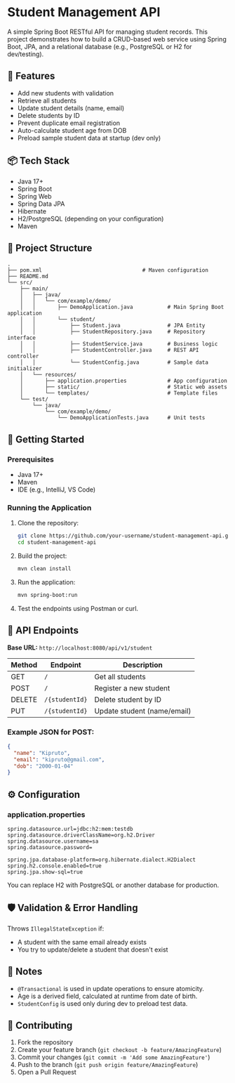 # Student Management API

A simple Spring Boot RESTful API for managing student records. This project demonstrates how to build a CRUD-based web service using Spring Boot, JPA, and a relational database (e.g., PostgreSQL or H2 for dev/testing).

## 🧰 Features

- Add new students with validation
- Retrieve all students
- Update student details (name, email)
- Delete students by ID
- Prevent duplicate email registration
- Auto-calculate student age from DOB
- Preload sample student data at startup (dev only)

## 📦 Tech Stack

- Java 17+
- Spring Boot
- Spring Web
- Spring Data JPA
- Hibernate
- H2/PostgreSQL (depending on your configuration)
- Maven

## 📁 Project Structure

```
.
├── pom.xml                                # Maven configuration
├── README.md
└── src/
    ├── main/
    │   ├── java/
    │   │   └── com/example/demo/
    │   │       ├── DemoApplication.java           # Main Spring Boot application
    │   │       └── student/
    │   │           ├── Student.java               # JPA Entity
    │   │           ├── StudentRepository.java     # Repository interface
    │   │           ├── StudentService.java        # Business logic
    │   │           ├── StudentController.java     # REST API controller
    │   │           └── StudentConfig.java         # Sample data initializer
    │   └── resources/
    │       ├── application.properties             # App configuration
    │       ├── static/                            # Static web assets
    │       └── templates/                         # Template files
    └── test/
        └── java/
            └── com/example/demo/
                └── DemoApplicationTests.java      # Unit tests
```

## 🚀 Getting Started

### Prerequisites

- Java 17+
- Maven
- IDE (e.g., IntelliJ, VS Code)

### Running the Application

1. Clone the repository:
   ```bash
   git clone https://github.com/your-username/student-management-api.git
   cd student-management-api
   ```

2. Build the project:
   ```bash
   mvn clean install
   ```

3. Run the application:
   ```bash
   mvn spring-boot:run
   ```

4. Test the endpoints using Postman or curl.

## 🧪 API Endpoints

**Base URL:** `http://localhost:8080/api/v1/student`

| Method | Endpoint        | Description              |
|--------|-----------------|--------------------------|
| GET    | `/`             | Get all students         |
| POST   | `/`             | Register a new student   |
| DELETE | `/{studentId}`  | Delete student by ID     |
| PUT    | `/{studentId}`  | Update student (name/email) |

### Example JSON for POST:
```json
{
  "name": "Kipruto",
  "email": "kipruto@gmail.com",
  "dob": "2000-01-04"
}
```

## ⚙️ Configuration

### application.properties
```properties
spring.datasource.url=jdbc:h2:mem:testdb
spring.datasource.driverClassName=org.h2.Driver
spring.datasource.username=sa
spring.datasource.password=

spring.jpa.database-platform=org.hibernate.dialect.H2Dialect
spring.h2.console.enabled=true
spring.jpa.show-sql=true
```

You can replace H2 with PostgreSQL or another database for production.

## 🛡️ Validation & Error Handling

Throws `IllegalStateException` if:
- A student with the same email already exists
- You try to update/delete a student that doesn't exist

## 📌 Notes

- `@Transactional` is used in update operations to ensure atomicity.
- Age is a derived field, calculated at runtime from date of birth.
- `StudentConfig` is used only during dev to preload test data.

## 🤝 Contributing

1. Fork the repository
2. Create your feature branch (`git checkout -b feature/AmazingFeature`)
3. Commit your changes (`git commit -m 'Add some AmazingFeature'`)
4. Push to the branch (`git push origin feature/AmazingFeature`)
5. Open a Pull Request